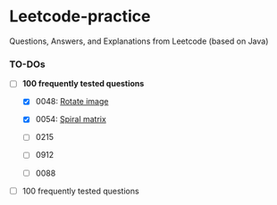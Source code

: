 # Leetcode-practice

Questions, Answers, and Explanations from Leetcode (based on Java)


### TO-DOs

- [ ] **100 frequently tested questions**
    
    - [x] 0048: [Rotate image](0048-rotate-image/0048-rotate-image-1.java)
    - [x] 0054: [Spiral matrix](0054-spiral-matrix/0054-spiral-matrix-1.java)
    - [ ] 0215
    - [ ] 0912
    - [ ] 0088


- [ ] 100 frequently tested questions